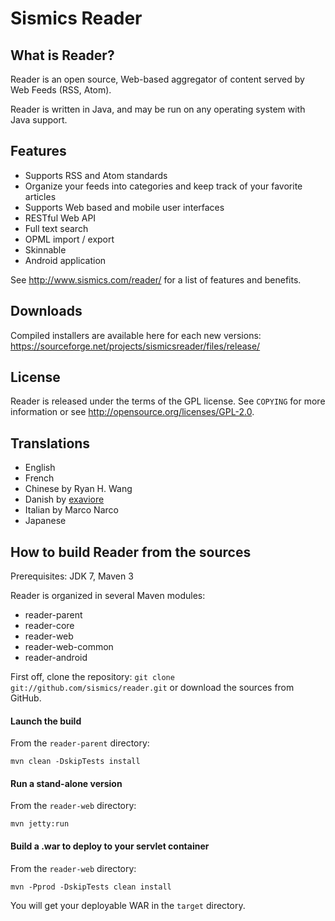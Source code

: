 Sismics Reader
==============

What is Reader?
---------------

Reader is an open source, Web-based aggregator of content served by Web Feeds (RSS, Atom).

Reader is written in Java, and may be run on any operating system with Java support.

Features
--------

- Supports RSS and Atom standards
- Organize your feeds into categories and keep track of your favorite articles
- Supports Web based and mobile user interfaces
- RESTful Web API
- Full text search
- OPML import / export
- Skinnable
- Android application

See <http://www.sismics.com/reader/> for a list of features and benefits.

Downloads
---------

Compiled installers are available here for each new versions: <https://sourceforge.net/projects/sismicsreader/files/release/>

License
-------

Reader is released under the terms of the GPL license. See `COPYING` for more
information or see <http://opensource.org/licenses/GPL-2.0>.

Translations
------------

- English
- French
- Chinese by Ryan H. Wang
- Danish by [exaviore](https://github.com/exaviore)
- Italian by Marco Narco
- Japanese

How to build Reader from the sources
------------------------------------

Prerequisites: JDK 7, Maven 3

Reader is organized in several Maven modules:

  - reader-parent
  - reader-core
  - reader-web
  - reader-web-common
  - reader-android

First off, clone the repository: `git clone git://github.com/sismics/reader.git`
or download the sources from GitHub.

#### Launch the build

From the `reader-parent` directory:

    mvn clean -DskipTests install

#### Run a stand-alone version

From the `reader-web` directory:

    mvn jetty:run

#### Build a .war to deploy to your servlet container

From the `reader-web` directory:

    mvn -Pprod -DskipTests clean install

You will get your deployable WAR in the `target` directory.
